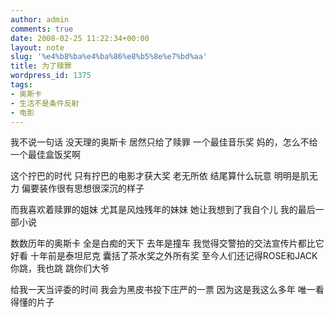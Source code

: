```yaml
---
author: admin
comments: true
date: 2008-02-25 11:22:34+00:00
layout: note
slug: '%e4%b8%ba%e4%ba%86%e8%b5%8e%e7%bd%aa'
title: 为了赎罪
wordpress_id: 1375
tags:
- 奥斯卡
- 生活不是条件反射
- 电影
---
```


我不说一句话
没天理的奥斯卡
居然只给了赎罪
一个最佳音乐奖
妈的，怎么不给一个最佳盒饭奖啊

这个拧巴的时代
只有拧巴的电影才获大奖
老无所依
结尾算什么玩意
明明是肌无力
偏要装作很有思想很深沉的样子

而我喜欢着赎罪的姐妹
尤其是风烛残年的妹妹
她让我想到了我自个儿
我的最后一部小说

数数历年的奥斯卡
全是白痴的天下
去年是撞车
我觉得交警拍的交法宣传片都比它好看
十年前是泰坦尼克
囊括了茶水奖之外所有奖
至今人们还记得ROSE和JACK
你跳，我也跳
跳你们大爷

给我一天当评委的时间
我会为黑皮书投下庄严的一票
因为这是我这么多年
唯一看得懂的片子
